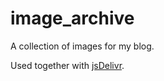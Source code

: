 # image_archive

A collection of images for my blog.

Used together with [jsDelivr](https://www.jsdelivr.com/?docs=gh).
